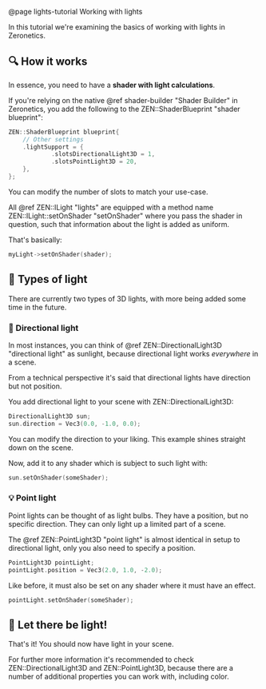 @page lights-tutorial Working with lights

In this tutorial we're examining the basics of working with lights
in Zeronetics.

## 🔍 How it works

In essence, you need to have a **shader with light calculations**.

If you're relying on the native @ref shader-builder "Shader Builder"
in Zeronetics, you add the following to the ZEN::ShaderBlueprint 
"shader blueprint":

````cpp
ZEN::ShaderBlueprint blueprint{
    // Other settings
    .lightSupport = {
            .slotsDirectionalLight3D = 1,
            .slotsPointLight3D = 20,
    },
};
````

You can modify the number of slots to match your use-case.

All @ref ZEN::ILight "lights" are equipped with a method name
ZEN::ILight::setOnShader "setOnShader" where you pass the shader
in question, such that information about the light is added as uniform.

That's basically:

````cpp
myLight->setOnShader(shader);
````

## 🔦 Types of light

There are currently two types of 3D lights, with more being added some time
in the future.

### 🔆 Directional light

In most instances, you can think of
@ref ZEN::DirectionalLight3D "directional light"
as sunlight, because directional light works _everywhere_ in a  scene.

From a technical perspective it's said that directional lights
have direction but not position.

You add directional light to your scene with ZEN::DirectionalLight3D:

````cpp
DirectionalLight3D sun;
sun.direction = Vec3(0.0, -1.0, 0.0);
````

You can modify the direction to your liking. This example shines straight
down on the scene.

Now, add it to any shader which is subject to such light with:

````cpp
sun.setOnShader(someShader);
````

### 💡 Point light

Point lights can be thought of as light bulbs. They have a position, but
no specific direction. They can only light up a limited part of a scene.

The @ref ZEN::PointLight3D "point light" is almost identical in
setup to directional light, only you also need to specify a position.

````cpp
PointLight3D pointLight;
pointLight.position = Vec3(2.0, 1.0, -2.0);
````

Like before, it must also be set on any shader where it must have
an effect.

````cpp
pointLight.setOnShader(someShader);
````

## 🔌 Let there be light!

That's it! You should now have light in your scene.

For further more information it's recommended to check 
ZEN::DirectionalLight3D and ZEN::PointLight3D, because there are a
number of additional properties you can work with, including 
color.
